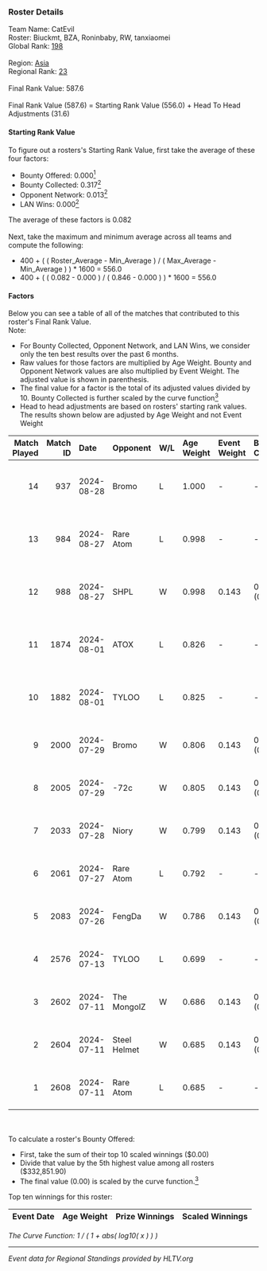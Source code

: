 ### Roster Details<br />
Team Name: CatEvil<br />
Roster: Biuckmt, BZA, Roninbaby, RW, tanxiaomei<br />
Global Rank: [198](../../standings_global_2024_09_26.md)<br />
<br />
Region: [Asia]( ../../standings_asia_2024_09_26.md)<br />
Regional Rank: [23]( ../../standings_asia_2024_09_26.md)<br />
<br />
Final Rank Value:  587.6<br />
<br />
Final Rank Value (587.6) = Starting Rank Value (556.0) + Head To Head Adjustments (31.6)<br />

#### Starting Rank Value<br />
To figure out a rosters's Starting Rank Value, first take the average of these four factors:<br />
- Bounty Offered: 0.000[<sup>1</sup>](#table2)
- Bounty Collected: 0.317[<sup>2</sup>](#table1)
- Opponent Network: 0.013[<sup>2</sup>](#table1)
- LAN Wins: 0.000[<sup>2</sup>](#table1)

The average of these factors is 0.082<br />
<br />
Next, take the maximum and minimum average across all teams and compute the following:<br />
- 400 + ( ( Roster_Average - Min_Average ) / ( Max_Average - Min_Average ) ) * 1600 = 556.0
- 400 + ( ( 0.082 - 0.000 ) / ( 0.846 - 0.000 ) ) * 1600 = 556.0


#### Factors<br />
Below you can see a table of all of the matches that contributed to this roster's Final Rank Value.<br />
Note:<br />

- For Bounty Collected, Opponent Network, and LAN Wins, we consider only the ten best results over the past 6 months.
- Raw values for those factors are multiplied by Age Weight. Bounty and Opponent Network values are also multiplied by Event Weight. The adjusted value is shown in parenthesis.
- The final value for a factor is the total of its adjusted values divided by 10. Bounty Collected is further scaled by the curve function[<sup>3</sup>](#curveFunction)
- Head to head adjustments are based on rosters' starting rank values. The results shown below are adjusted by Age Weight and not Event Weight
<span id="table1"></span><br />


| Match Played | Match ID | Date       | Opponent     | W/L | Age Weight | Event Weight | Bounty Collected | Opponent Network | LAN Wins  | H2H Adj. | Roster                                         |
| -: | -: | :- | :- | :- | :- | :- | :- | :- | :- | -: | :- |
|           14 |      937 | 2024-08-28 | Bromo        | L   | 1.000      | -            | -                | -                | -         |   -17.87 | Biuckmt, BZA, Roninbaby, RW, tanxiaomei        |
|           13 |      984 | 2024-08-27 | Rare Atom    | L   | 0.998      | -            | -                | -                | -         |    -5.69 | Biuckmt, BZA, Roninbaby, RW, tanxiaomei        |
|           12 |      988 | 2024-08-27 | SHPL         | W   | 0.998      | 0.143        | 0.000 (0.000)    | 0.075 (0.011)    | 0 (0.000) |     7.88 | Biuckmt, BZA, Roninbaby, RW, tanxiaomei        |
|           11 |     1874 | 2024-08-01 | ATOX         | L   | 0.826      | -            | -                | -                | -         |    -5.15 | Biuckmt, BZA, Roninbaby, splashske, tanxiaomei |
|           10 |     1882 | 2024-08-01 | TYLOO        | L   | 0.825      | -            | -                | -                | -         |    -4.58 | Biuckmt, BZA, Roninbaby, splashske, tanxiaomei |
|            9 |     2000 | 2024-07-29 | Bromo        | W   | 0.806      | 0.143        | 0.000 (0.000)    | 0.242 (0.028)    | 0 (0.000) |     9.51 | Biuckmt, BZA, lan, Roninbaby, tanxiaomei       |
|            8 |     2005 | 2024-07-29 | -72c         | W   | 0.805      | 0.143        | 0.002 (0.000)    | 0.106 (0.012)    | 0 (0.000) |    12.95 | Biuckmt, BZA, lan, Roninbaby, tanxiaomei       |
|            7 |     2033 | 2024-07-28 | Niory        | W   | 0.799      | 0.143        | 0.000 (0.000)    | 0.114 (0.013)    | 0 (0.000) |     8.95 | Biuckmt, BZA, lan, Roninbaby, tanxiaomei       |
|            6 |     2061 | 2024-07-27 | Rare Atom    | L   | 0.792      | -            | -                | -                | -         |    -4.59 | Biuckmt, BZA, lan, Roninbaby, tanxiaomei       |
|            5 |     2083 | 2024-07-26 | FengDa       | W   | 0.786      | 0.143        | 0.000 (0.000)    | 0.000 (0.000)    | 0 (0.000) |     6.49 | Biuckmt, BZA, lan, Roninbaby, tanxiaomei       |
|            4 |     2576 | 2024-07-13 | TYLOO        | L   | 0.699      | -            | -                | -                | -         |    -3.25 | Biuckmt, BZA, lan, Roninbaby, tanxiaomei       |
|            3 |     2602 | 2024-07-11 | The MongolZ  | W   | 0.686      | 0.143        | 0.714 (0.070)    | 0.623 (0.061)    | 0 (0.000) |    21.56 | Biuckmt, BZA, lan, Roninbaby, tanxiaomei       |
|            2 |     2604 | 2024-07-11 | Steel Helmet | W   | 0.685      | 0.143        | 0.001 (0.000)    | 0.038 (0.004)    | 0 (0.000) |     9.65 | Biuckmt, BZA, lan, Roninbaby, tanxiaomei       |
|            1 |     2608 | 2024-07-11 | Rare Atom    | L   | 0.685      | -            | -                | -                | -         |    -4.24 | Biuckmt, BZA, lan, Roninbaby, tanxiaomei       |

<br />
<span id="table2"></span><br />
To calculate a roster's Bounty Offered:<br />

- First, take the sum of their top 10 scaled winnings ($0.00)
- Divide that value by the 5th highest value among all rosters ($332,851.90)
- The final value (0.00) is scaled by the curve function.[<sup>3</sup>](#curveFunction)

Top ten winnings for this roster:<br />

| Event Date | Age Weight | Prize Winnings | Scaled Winnings |
| :- | -: | :- | :- |


<span id="curveFunction"></span>_The Curve Function: 1 / ( 1 + abs( log10( x ) ) )_<br />

---
_Event data for Regional Standings provided by HLTV.org_<br />
